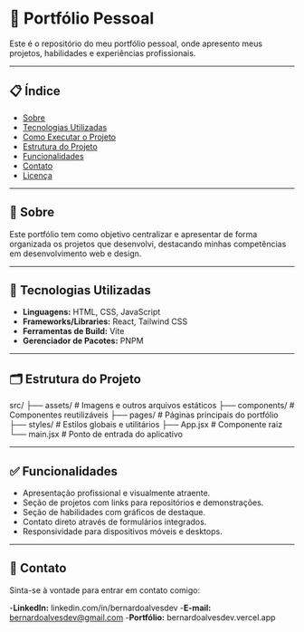 # 🌟 Portfólio Pessoal

Este é o repositório do meu portfólio pessoal, onde apresento meus projetos, habilidades e experiências profissionais.

---

## 📋 Índice

- [Sobre](#sobre)
- [Tecnologias Utilizadas](#tecnologias-utilizadas)
- [Como Executar o Projeto](#como-executar-o-projeto)
- [Estrutura do Projeto](#estrutura-do-projeto)
- [Funcionalidades](#funcionalidades)
- [Contato](#contato)
- [Licença](#licença)

---

## 🧐 Sobre

Este portfólio tem como objetivo centralizar e apresentar de forma organizada os projetos que desenvolvi, destacando minhas competências em desenvolvimento web e design.

---

## 🚀 Tecnologias Utilizadas

- **Linguagens:** HTML, CSS, JavaScript
- **Frameworks/Libraries:** React, Tailwind CSS
- **Ferramentas de Build:** Vite
- **Gerenciador de Pacotes:** PNPM

---

## 🗂️ Estrutura do Projeto
src/
├── assets/          # Imagens e outros arquivos estáticos
├── components/      # Componentes reutilizáveis
├── pages/           # Páginas principais do portfólio
├── styles/          # Estilos globais e utilitários
├── App.jsx          # Componente raiz
└── main.jsx         # Ponto de entrada do aplicativo

---

## ✅ Funcionalidades
- Apresentação profissional e visualmente atraente.
- Seção de projetos com links para repositórios e demonstrações.
- Seção de habilidades com gráficos de destaque.
- Contato direto através de formulários integrados.
- Responsividade para dispositivos móveis e desktops.

---

## 👤 Contato
Sinta-se à vontade para entrar em contato comigo:

-**LinkedIn:** linkedin.com/in/bernardoalvesdev
-**E-mail:** bernardoalvesdev@gmail.com
-**Portfólio:** bernardoalvesdev.vercel.app
